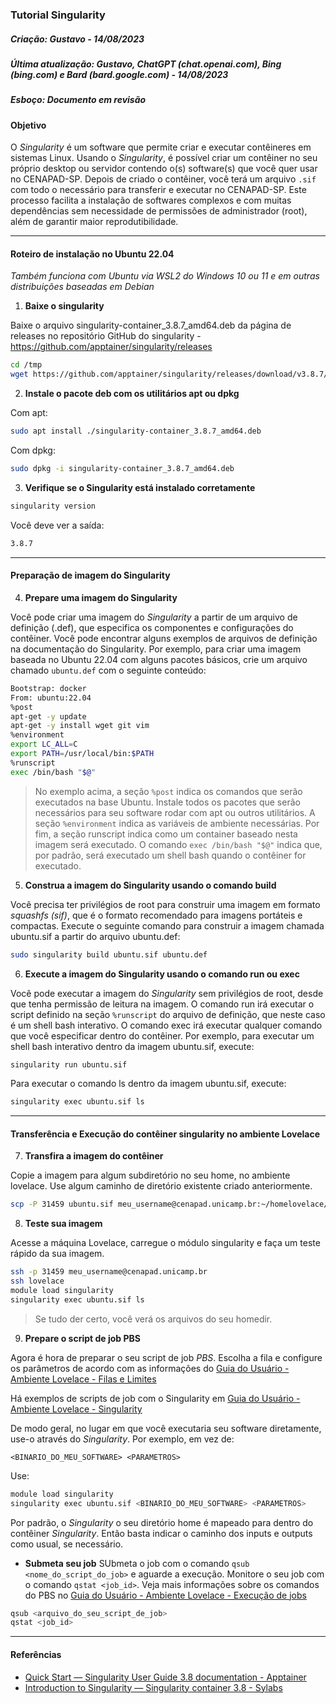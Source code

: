﻿### Tutorial Singularity
  
##### Criação: Gustavo - 14/08/2023  
##### Última atualização: Gustavo, ChatGPT (chat.openai.com), Bing (bing.com) e Bard (bard.google.com) - 14/08/2023 
##### Esboço: Documento em revisão
  
#### Objetivo
O *Singularity* é um software que permite criar e executar contêineres em sistemas Linux. Usando o *Singularity*, é possível criar um contêiner no seu próprio desktop ou servidor contendo o(s) software(s) que você quer usar no CENAPAD-SP. Depois de criado o contêiner, você terá um arquivo `.sif` com todo o necessário para transferir e executar no CENAPAD-SP. Este processo facilita a instalação de softwares complexos e com muitas dependências sem necessidade de permissões de administrador (root), além de garantir maior reprodutibilidade.

  ---
#### Roteiro de instalação no Ubuntu 22.04 
*Também funciona com Ubuntu via WSL2 do Windows 10 ou 11 e em outras distribuições baseadas em Debian* 

 1. **Baixe o singularity**

Baixe o arquivo singularity-container_3.8.7_amd64.deb da página de releases no repositório GitHub do singularity - https://github.com/apptainer/singularity/releases
```bash
cd /tmp
wget https://github.com/apptainer/singularity/releases/download/v3.8.7/singularity-container_3.8.7_amd64.deb
```

2.  **Instale o pacote deb com os utilitários apt ou dpkg**

Com apt:
```bash
sudo apt install ./singularity-container_3.8.7_amd64.deb
```
Com dpkg:
```bash
sudo dpkg -i singularity-container_3.8.7_amd64.deb
```
 3. **Verifique se o Singularity está instalado corretamente**
 
```bash
singularity version
```
Você deve ver a saída:
```bash
3.8.7
```
---
#### Preparação de imagem do Singularity  

 4. **Prepare uma imagem do Singularity**

Você pode criar uma imagem do *Singularity* a partir de um arquivo de definição (.def), que especifica os componentes e configurações do contêiner. Você pode encontrar alguns exemplos de arquivos de definição na documentação do Singularity. Por exemplo, para criar uma imagem baseada no Ubuntu 22.04 com alguns pacotes básicos, crie um arquivo chamado `ubuntu.def` com o seguinte conteúdo:
```bash
Bootstrap: docker
From: ubuntu:22.04
%post
apt-get -y update
apt-get -y install wget git vim
%environment
export LC_ALL=C
export PATH=/usr/local/bin:$PATH
%runscript
exec /bin/bash "$@"
```
> No exemplo acima, a seção `%post` indica os comandos que serão executados na base Ubuntu. Instale todos os pacotes que serão necessários para seu software rodar com apt ou outros utilitários. A seção `%environment` indica as variáveis de ambiente necessárias. Por fim, a seção runscript indica como um container baseado nesta imagem será executado. O comando `exec /bin/bash "$@"` indica que, por padrão, será executado um shell bash quando o contêiner for executado. 

 5. **Construa a imagem do Singularity usando o comando build**

Você precisa ter privilégios de root para construir uma imagem em formato *squashfs (sif)*, que é o formato recomendado para imagens portáteis e compactas. Execute o seguinte comando para construir a imagem chamada ubuntu.sif a partir do arquivo ubuntu.def:
```bash
sudo singularity build ubuntu.sif ubuntu.def
```
6. **Execute a imagem do Singularity usando o comando run ou exec**

Você pode executar a imagem do *Singularity* sem privilégios de root, desde que tenha permissão de leitura na imagem. O comando run irá executar o script definido na seção `%runscript` do arquivo de definição, que neste caso é um shell bash interativo. O comando exec irá executar qualquer comando que você especificar dentro do contêiner. Por exemplo, para executar um shell bash interativo dentro da imagem ubuntu.sif, execute:
```bash
singularity run ubuntu.sif
```
Para executar o comando ls dentro da imagem ubuntu.sif, execute:
```bash
singularity exec ubuntu.sif ls
```
---
#### Transferência e Execução do contêiner singularity no ambiente Lovelace

7. **Transfira a imagem do contêiner**

Copie a imagem para algum subdiretório no seu home, no ambiente lovelace. Use algum caminho de diretório existente criado anteriormente.
```bash
scp -P 31459 ubuntu.sif meu_username@cenapad.unicamp.br:~/homelovelace/imagens_singularity/
```
8. **Teste sua imagem**

Acesse a máquina Lovelace, carregue o módulo singularity e faça um teste rápido da sua imagem.
```bash
ssh -p 31459 meu_username@cenapad.unicamp.br
ssh lovelace
module load singularity
singularity exec ubuntu.sif ls
```

> Se tudo der certo, você verá os arquivos do seu homedir.

9. **Prepare o script de job PBS**

Agora é hora de preparar o seu script de job *PBS*. Escolha a fila e configure os parâmetros de acordo com as informações do [Guia do Usuário - Ambiente Lovelace - Filas e Limites](https://www.cenapad.unicamp.br/parque-computacional/equipamentos/dell-lovelace/execucao-jobs.shtml#jobslimites)

Há exemplos de scripts de job com o Singularity em [Guia do Usuário - Ambiente Lovelace - Singularity](
https://www.cenapad.unicamp.br/parque-computacional/equipamentos/dell-lovelace/singularity.shtml#singularity)

De modo geral, no lugar em que você executaria seu software diretamente, use-o através do *Singularity*. Por exemplo, em vez de:
```
<BINARIO_DO_MEU_SOFTWARE> <PARAMETROS>
```
Use:
```bash
module load singularity
singularity exec ubuntu.sif <BINARIO_DO_MEU_SOFTWARE> <PARAMETROS>
```
Por padrão, o *Singularity* o seu diretório home é mapeado para dentro do contêiner *Singularity*. Então basta indicar o caminho dos inputs e outputs como usual, se necessário.

 - **Submeta seu job**
SUbmeta o job com o comando `qsub <nome_do_script_do_job>` e aguarde a execução. Monitore o seu job com o comando `qstat <job_id>`. Veja mais informações sobre os comandos do PBS no [Guia do Usuário - Ambiente Lovelace - Execução de jobs](https://www.cenapad.unicamp.br/parque-computacional/equipamentos/dell-lovelace/execucao-jobs.shtml#jobs)
```bash
qsub <arquivo_do_seu_script_de_job>
qstat <job_id>
```
---
#### Referências
-  [Quick Start — Singularity User Guide 3.8 documentation - Apptainer](https://apptainer.org/user-docs/master/quick_start.html  )
- [Introduction to Singularity — Singularity container 3.8 - Sylabs](https://docs.sylabs.io/guides/3.8/user-guide/introduction.html)
